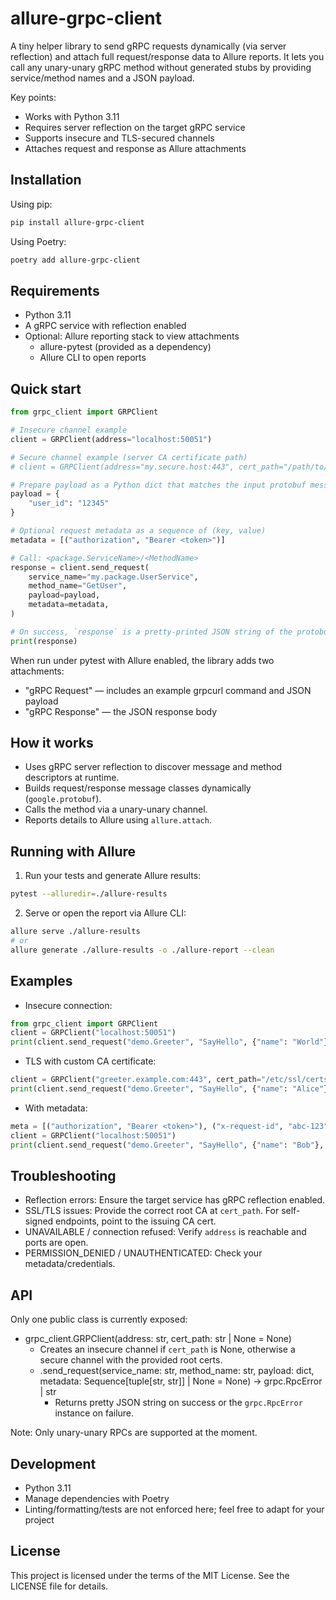 # allure-grpc-client

A tiny helper library to send gRPC requests dynamically (via server reflection) and attach full request/response data to Allure reports. It lets you call any unary-unary gRPC method without generated stubs by providing service/method names and a JSON payload.

Key points:
- Works with Python 3.11
- Requires server reflection on the target gRPC service
- Supports insecure and TLS-secured channels
- Attaches request and response as Allure attachments


## Installation

Using pip:

```bash
pip install allure-grpc-client
```

Using Poetry:

```bash
poetry add allure-grpc-client
```


## Requirements
- Python 3.11
- A gRPC service with reflection enabled
- Optional: Allure reporting stack to view attachments
  - allure-pytest (provided as a dependency)
  - Allure CLI to open reports


## Quick start

```python
from grpc_client import GRPClient

# Insecure channel example
client = GRPClient(address="localhost:50051")

# Secure channel example (server CA certificate path)
# client = GRPClient(address="my.secure.host:443", cert_path="/path/to/ca.crt")

# Prepare payload as a Python dict that matches the input protobuf message
payload = {
    "user_id": "12345"
}

# Optional request metadata as a sequence of (key, value)
metadata = [("authorization", "Bearer <token>")]

# Call: <package.ServiceName>/<MethodName>
response = client.send_request(
    service_name="my.package.UserService",
    method_name="GetUser",
    payload=payload,
    metadata=metadata,
)

# On success, `response` is a pretty-printed JSON string of the protobuf response.
print(response)
```

When run under pytest with Allure enabled, the library adds two attachments:
- "gRPC Request" — includes an example grpcurl command and JSON payload
- "gRPC Response" — the JSON response body


## How it works
- Uses gRPC server reflection to discover message and method descriptors at runtime.
- Builds request/response message classes dynamically (`google.protobuf`).
- Calls the method via a unary-unary channel.
- Reports details to Allure using `allure.attach`.


## Running with Allure
1) Run your tests and generate Allure results:

```bash
pytest --alluredir=./allure-results
```

2) Serve or open the report via Allure CLI:

```bash
allure serve ./allure-results
# or
allure generate ./allure-results -o ./allure-report --clean
```


## Examples

- Insecure connection:
```python
from grpc_client import GRPClient
client = GRPClient("localhost:50051")
print(client.send_request("demo.Greeter", "SayHello", {"name": "World"}))
```

- TLS with custom CA certificate:
```python
client = GRPClient("greeter.example.com:443", cert_path="/etc/ssl/certs/greeter_ca.crt")
print(client.send_request("demo.Greeter", "SayHello", {"name": "Alice"}))
```

- With metadata:
```python
meta = [("authorization", "Bearer <token>"), ("x-request-id", "abc-123")]
client = GRPClient("localhost:50051")
print(client.send_request("demo.Greeter", "SayHello", {"name": "Bob"}, metadata=meta))
```


## Troubleshooting
- Reflection errors: Ensure the target service has gRPC reflection enabled.
- SSL/TLS issues: Provide the correct root CA at `cert_path`. For self-signed endpoints, point to the issuing CA cert.
- UNAVAILABLE / connection refused: Verify `address` is reachable and ports are open.
- PERMISSION_DENIED / UNAUTHENTICATED: Check your metadata/credentials.


## API

Only one public class is currently exposed:

- grpc_client.GRPClient(address: str, cert_path: str | None = None)
  - Creates an insecure channel if `cert_path` is None, otherwise a secure channel with the provided root certs.
  - .send_request(service_name: str, method_name: str, payload: dict, metadata: Sequence[tuple[str, str]] | None = None) -> grpc.RpcError | str
    - Returns pretty JSON string on success or the `grpc.RpcError` instance on failure.

Note: Only unary-unary RPCs are supported at the moment.


## Development
- Python 3.11
- Manage dependencies with Poetry
- Linting/formatting/tests are not enforced here; feel free to adapt for your project


## License

This project is licensed under the terms of the MIT License. See the LICENSE file for details.